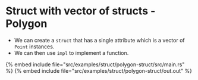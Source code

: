 # Struct with vector of structs - Polygon

* We can create a `struct` that has a single attribute which is a vector of `Point` instances.
* We can then use `impl` to implement a function.

{% embed include file="src/examples/struct/polygon-struct/src/main.rs" %}
{% embed include file="src/examples/struct/polygon-struct/out.out" %}


